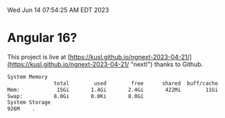 Wed Jun 14 07:54:25 AM EDT 2023

# Angular 16?


This project is live at [https://kusl.github.io/ngnext-2023-04-21/](https://kusl.github.io/ngnext-2023-04-21/ "next!") thanks to Github.

```bash
System Memory
               total        used        free      shared  buff/cache   available
Mem:            15Gi       1.4Gi       2.4Gi       422Mi        11Gi        13Gi
Swap:          8.0Gi       0.0Ki       8.0Gi
System Storage
926M	.
```
```bash
